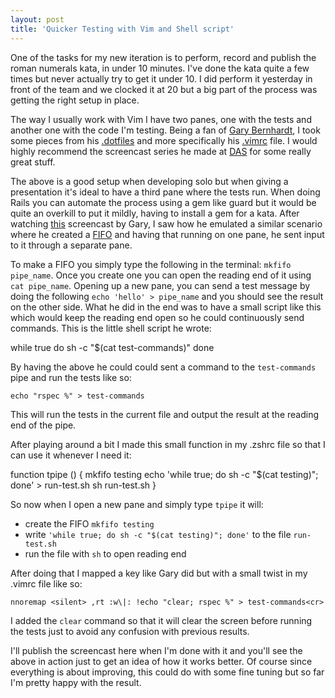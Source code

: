 ```yaml
---
layout: post
title: 'Quicker Testing with Vim and Shell script'
---
```


One of the tasks for my new iteration is to perform, record and publish the roman numerals kata, in under 10 minutes. I've done the kata quite a few times but never actually try to get it under 10. I did perform it yesterday in front of the team and we clocked it at 20 but a big part of the process was getting the right setup in place.

The way I usually work with Vim I have two panes, one with the tests and another one with the code I'm testing. Being a fan of [Gary Bernhardt](https://twitter.com/garybernhardt), I took some pieces from his [.dotfiles](https://github.com/garybernhardt/dotfiles) and more specifically his [.vimrc](https://github.com/garybernhardt/dotfiles/blob/master/.vimrc) file. I would highly recommend the screencast series he made at [DAS](https://www.destroyallsoftware.com/screencasts) for some really great stuff.

The above is a good setup when developing solo but when giving a presentation it's ideal to have a third pane where the tests run. When doing Rails you can automate the process using a gem like guard but it would be quite an overkill to put it mildly, having to install a gem for a kata. After watching [this](https://www.destroyallsoftware.com/screencasts/catalog/running-tests-asynchronously) screencast by Gary, I saw how he emulated a similar scenario where he created a [FIFO](https://en.wikipedia.org/wiki/Named_pipe) and having that running on one pane, he sent input to it through a separate pane. 

To make a FIFO you simply type the following in the terminal: `mkfifo pipe_name`. Once you create one you can open the reading end of it using `cat pipe_name`. Opening up a new pane, you can send a test message by doing the following `echo 'hello' > pipe_name` and you should see the result on the other side. What he did in the end was to have a small script like this which would keep the reading end open so he could continuously send commands. This is the little shell script he wrote:
  
   while true do 
     sh -c "$(cat test-commands)"
   done

By having the above he could could sent a command to the `test-commands` pipe and run the tests like so:

`echo "rspec %" > test-commands`

This will run the tests in the current file and output the result at the reading end of the pipe.

After playing around a bit I made this small function in my .zshrc file so that I can use it whenever I need it:

  function tpipe () {
    mkfifo testing
    echo 'while true; do sh -c "$(cat testing)"; done' > run-test.sh
    sh run-test.sh
  }

So now when I open a new pane and simply type `tpipe` it will:

- create the FIFO `mkfifo testing`
- write `'while true; do sh -c "$(cat testing)"; done'` to the file `run-test.sh`
- run the file with `sh` to open reading end

After doing that I mapped a key like Gary did but with a small twist in my .vimrc file like so:

`nnoremap <silent> ,rt :w\|: !echo "clear; rspec %" > test-commands<cr>`

I added the `clear` command so that it will clear the screen before running the tests just to avoid any confusion with previous results.

I'll publish the screencast here when I'm done with it and you'll see the above in action just to get an idea of how it works better. Of course since everything is about improving, this could do with some fine tuning but so far I'm pretty happy with the result.
